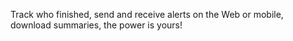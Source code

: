 Track who finished, send and receive alerts on the Web or mobile, download summaries, the power is yours!